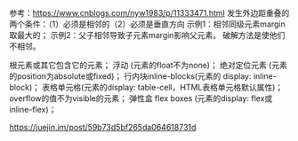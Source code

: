 参考：https://www.cnblogs.com/nyw1983/p/11333471.html
发生外边距重叠的两个条件：（1）必须是相邻的（2）必须是垂直方向
示例1：相邻同级元素margin取最大的；
示例2：父子相邻导致子元素margin影响父元素。
破解方法是使他们不相邻。

根元素或其它包含它的元素；
浮动 (元素的float不为none)；
绝对定位元素 (元素的position为absolute或fixed)；
行内块inline-blocks(元素的 display: inline-block)；
表格单元格(元素的display: table-cell，HTML表格单元格默认属性)；
overflow的值不为visible的元素；
弹性盒 flex boxes (元素的display: flex或inline-flex)；

https://juejin.im/post/59b73d5bf265da064618731d
